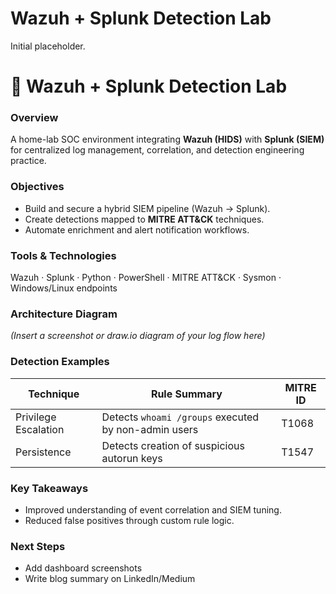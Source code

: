 # Wazuh + Splunk Detection Lab
Initial placeholder.

# 🧠 Wazuh + Splunk Detection Lab

### Overview
A home-lab SOC environment integrating **Wazuh (HIDS)** with **Splunk (SIEM)** for centralized log management, correlation, and detection engineering practice.

### Objectives
- Build and secure a hybrid SIEM pipeline (Wazuh → Splunk).
- Create detections mapped to **MITRE ATT&CK** techniques.
- Automate enrichment and alert notification workflows.

### Tools & Technologies
Wazuh · Splunk · Python · PowerShell · MITRE ATT&CK · Sysmon · Windows/Linux endpoints

### Architecture Diagram
*(Insert a screenshot or draw.io diagram of your log flow here)*

### Detection Examples
| Technique | Rule Summary | MITRE ID |
|------------|--------------|----------|
| Privilege Escalation | Detects `whoami /groups` executed by non-admin users | T1068 |
| Persistence | Detects creation of suspicious autorun keys | T1547 |

### Key Takeaways
- Improved understanding of event correlation and SIEM tuning.  
- Reduced false positives through custom rule logic.  

### Next Steps
- Add dashboard screenshots  
- Write blog summary on LinkedIn/Medium
